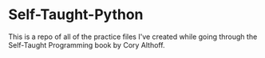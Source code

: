 # Self-Taught-Python

This is a repo of all of the practice files I've created while going through the Self-Taught Programming book by Cory Althoff.
